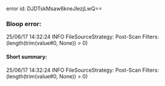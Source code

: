 error id: DJDTskMsaw6kneJlezjLwQ==
### Bloop error:

25/06/17 14:32:24 INFO FileSourceStrategy: Post-Scan Filters: (length(trim(value#0, None)) > 0)
#### Short summary: 

25/06/17 14:32:24 INFO FileSourceStrategy: Post-Scan Filters: (length(trim(value#0, None)) > 0)